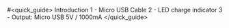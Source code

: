 #<quick_guide> Introduction
1 - Micro USB Cable
2 - LED charge indicator
3 - Output: Micro USB 5V / 1000mA
</quick_guide>